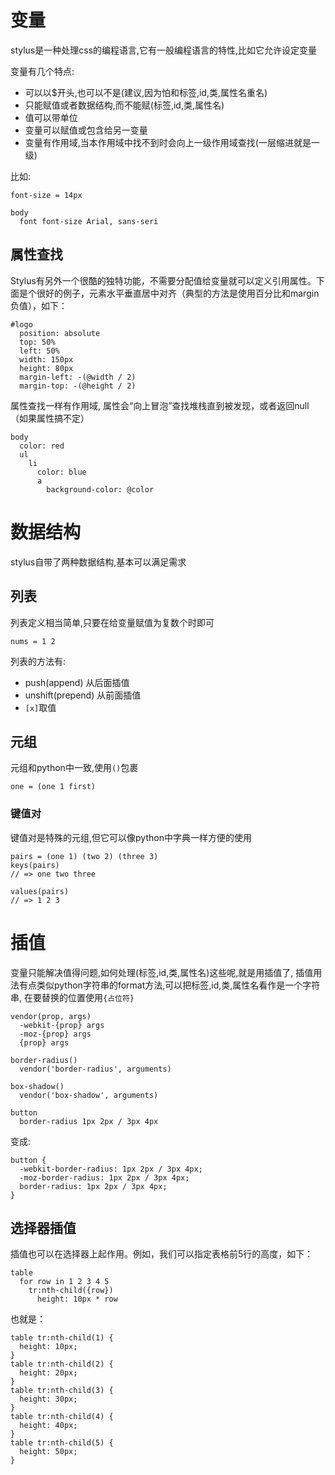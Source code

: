# 变量

stylus是一种处理css的编程语言,它有一般编程语言的特性,比如它允许设定变量

变量有几个特点:

+ 可以以$开头,也可以不是(建议,因为怕和标签,id,类,属性名重名)
+ 只能赋值或者数据结构,而不能赋(标签,id,类,属性名)
+ 值可以带单位
+ 变量可以赋值或包含给另一变量
+ 变量有作用域,当本作用域中找不到时会向上一级作用域查找(一层缩进就是一级)

比如:

```
font-size = 14px

body
  font font-size Arial, sans-seri

```

## 属性查找

Stylus有另外一个很酷的独特功能，不需要分配值给变量就可以定义引用属性。下面是个很好的例子，元素水平垂直居中对齐（典型的方法是使用百分比和margin负值），如下：

```
#logo
  position: absolute
  top: 50%
  left: 50%
  width: 150px
  height: 80px
  margin-left: -(@width / 2)
  margin-top: -(@height / 2)
```
属性查找一样有作用域,
属性会“向上冒泡”查找堆栈直到被发现，或者返回null（如果属性搞不定）

```
body
  color: red
  ul
    li
      color: blue
      a
        background-color: @color
```

# 数据结构

stylus自带了两种数据结构,基本可以满足需求

## 列表

列表定义相当简单,只要在给变量赋值为复数个时即可

```
nums = 1 2

```

列表的方法有:

+ push(append) 从后面插值
+ unshift(prepend) 从前面插值
+ `[x]`取值



## 元组

元组和python中一致,使用`()`包裹

```
one = (one 1 first)

```

### 键值对

键值对是特殊的元组,但它可以像python中字典一样方便的使用

```
pairs = (one 1) (two 2) (three 3)
keys(pairs)
// => one two three

values(pairs)
// => 1 2 3
```


# 插值

变量只能解决值得问题,如何处理(标签,id,类,属性名)这些呢,就是用插值了,
插值用法有点类似python字符串的format方法,可以把标签,id,类,属性名看作是一个字符串,
在要替换的位置使用`{占位符}`

```
vendor(prop, args)
  -webkit-{prop} args
  -moz-{prop} args
  {prop} args

border-radius()
  vendor('border-radius', arguments)

box-shadow()
  vendor('box-shadow', arguments)

button
  border-radius 1px 2px / 3px 4px
```
变成:

```
button {
  -webkit-border-radius: 1px 2px / 3px 4px;
  -moz-border-radius: 1px 2px / 3px 4px;
  border-radius: 1px 2px / 3px 4px;
}
```

## 选择器插值

插值也可以在选择器上起作用。例如，我们可以指定表格前5行的高度，如下：
```
table
  for row in 1 2 3 4 5
    tr:nth-child({row})
      height: 10px * row
```

也就是：

```
table tr:nth-child(1) {
  height: 10px;
}
table tr:nth-child(2) {
  height: 20px;
}
table tr:nth-child(3) {
  height: 30px;
}
table tr:nth-child(4) {
  height: 40px;
}
table tr:nth-child(5) {
  height: 50px;
}
```
